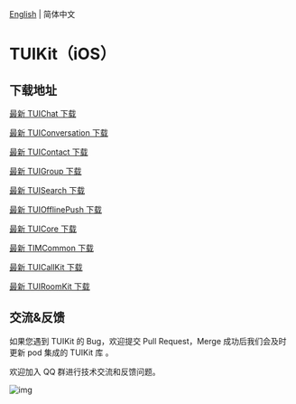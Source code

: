 [English](./README.md) | 简体中文

# TUIKit（iOS）

## 下载地址

[最新 TUIChat 下载](https://im.sdk.cloud.tencent.cn/download/tuikit/7.5.4864/ios/TUIChat.zip)

[最新 TUIConversation 下载](https://im.sdk.cloud.tencent.cn/download/tuikit/7.5.4864/ios/TUIConversation.zip)

[最新 TUIContact 下载](https://im.sdk.cloud.tencent.cn/download/tuikit/7.5.4864/ios/TUIContact.zip)

[最新 TUIGroup 下载](https://im.sdk.cloud.tencent.cn/download/tuikit/7.5.4864/ios/TUIGroup.zip)

[最新 TUISearch 下载](https://im.sdk.cloud.tencent.cn/download/tuikit/7.5.4864/ios/TUISearch.zip)

[最新 TUIOfflinePush 下载](https://im.sdk.cloud.tencent.cn/download/tuikit/7.5.4864/ios/TUIOfflinePush.zip)

[最新 TUICore 下载](https://im.sdk.cloud.tencent.cn/download/tuikit/7.5.4864/ios/TUICore.zip)

[最新 TIMCommon 下载](https://im.sdk.cloud.tencent.cn/download/tuikit/7.5.4864/ios/TIMCommon.zip)

[最新 TUICallKit 下载](https://im.sdk.cloud.tencent.cn/download/tuikit/7.5.4864/ios/TUICallKit.zip)

[最新 TUIRoomKit 下载](https://im.sdk.cloud.tencent.cn/download/tuikit/7.5.4864/ios/TUIRoomKit.zip)


## 交流&反馈

如果您遇到 TUIKit 的 Bug，欢迎提交  Pull Request，Merge 成功后我们会及时更新 pod 集成的 TUIKit 库 。

欢迎加入 QQ 群进行技术交流和反馈问题。

![img]( https://im.sdk.qcloud.com/tools/resource/officialwebsite/pictures/doc_tuikit_qq_group.jpg)